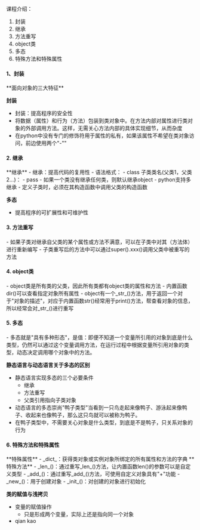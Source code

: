 课程介绍：
1. 封装
2. 继承
3. 方法重写
4. object类
5. 多态
6. 特殊方法和特殊属性

<h4>1、封装</h4>
**面向对象的三大特征**

**封装**
- 封装：提高程序的安全性
- 将数据（属性）和行为（方法）包装到类对象中。在方法内部对属性进行类对象的外部调用方法。这样，无需关心方法内部的具体实现细节，从而杂度
- 在python中没有专门的修饰符用于属性的私有，如果该属性不希望在类对象访问，前边使用两个"-""

<h4>2. 继承</h4>
**继承**
- 继承：提高代码的复用性
- 语法格式：
  - class 子类类名(父类1，父类2...)：
    - pass
- 如果一个类没有继承任何类，则默认继承object
- python支持多继承
- 定义子类时，必须在其构造函数中调用父类的构造函数

**多态**
- 提高程序的可扩展性和可维护性

<h4>3. 方法重写</h4>
- 如果子类对继承自父类的某个属性或方法不满意，可以在子类中对其（方法体）进行重新编写
- 子类重写后的方法中可以通过super().xxx()调用父类中被重写的方法

<h4>4. object类</h4>
- object类是所有类的父类，因此所有类都有object类的属性和方法
- 内置函数dir()可以查看指定对象所有属性
- object有一个_str_()方法，用于返回一个对于"对象的描述"，对应于内置函数str()经常用于print()方法，帮查看对象的信息，所以经常会对_str_()进行重写

<h4>5. 多态</h4>
- 多态就是"具有多种形态"，是值：即便不知道一个变量所引用的对象到底是什么类型，仍然可以通过这个变量调用方法，在运行过程中根据变量所引用对象的类型，动态决定调用哪个对象中的方法。

**静态语言与动态语言关于多态的区别**
- 静态语言实现多态的三个必要条件
  - 继承
  - 方法重写
  - 父类引用指向子类对象
- 动态语言的多态崇尚"鸭子类型"当看到一只鸟走起来像鸭子、游泳起来像鸭子、收起来也像鸭子，那么这只鸟就可以被称为鸭子。
- 在鸭子类型中，不需要关心对象是什么类型，到底是不是鸭子，只关系对象的行为

<h4>6. 特殊方法和特殊属性</h4>
**特殊属性**
- _dict_：获得类对象或实例对象所绑定的所有属性和方法的字典
**特殊方法**
- _len_()：通过重写_len_()方法，让内置函数len()的参数可以是自定义类型
- _add_()：通过重写_add_()方法，可使用自定义对象具有"+"功能
- _new_()：用于创建对象
- _init_()：对创建的对象进行初始化

**类的赋值与浅拷贝**
- 变量的赋值操作
  - 只是形成两个变量，实际上还是指向同一个对象
- qian kao





